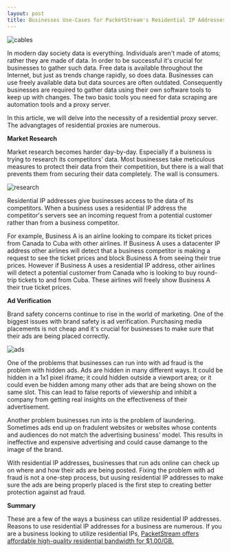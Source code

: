 ```yaml
---
layout: post
title: Businesses Use-Cases for PacketStream's Residential IP Addresses
---
```


![cables](/images/post_content/cables.jpg)

In modern day society data is everything. Individuals aren't made of atoms; rather they are made of data. In order to be successful it's crucial for businesses to gather such data. Free data is available throughout the Internet, but just as trends change rapidly, so does data. Businesses can use freely available data but data sources are often outdated. Consequently businesses are required to gather data using their own software tools to keep up with changes. The two basic tools you need for data scraping are automation tools and a proxy server.

In this article, we will delve into the necessity of a residential proxy server. The advangtages of residential proxies are numerous.

**Market Research**

Market research becomes harder day-by-day. Especially if a buisness is trying to research its competitors' data. Most businesses take meticulous measures to protect their data from their competition, but there is a wall that prevents them from securing their data completely. The wall is consumers.

![research](/images/post_content/research.jpg)

Residential IP addresses give businesses access to the data of its competitors. When a business uses a residential IP address the competitor's servers see an incoming request from a potential customer rather than from a business competitor. 

For example, Business A is an airline looking to compare its ticket prices from Canada to Cuba with other airlines. If Business A uses a datacenter IP address other airlines will detect that a business competitor is making a request to see the ticket prices and block Business A from seeing their true prices. However if Business A uses a residential IP address, other airlines will detect a potential customer from Canada who is looking to buy round-trip tickets to and from Cuba. These airlines will freely show Business A their true ticket prices.

**Ad Verification**

Brand safety concerns continue to rise in the world of marketing. One of the biggest issues with brand safety is ad verification. Purchasing media placements is not cheap and it's crucial for businesses to make sure that their ads are being placed correctly.

![ads](/images/post_content/ads.jpg)

One of the problems that businesses can run into with ad fraud is the problem with hidden ads. Ads are hidden in many different ways. It could be hidden in a 1x1 pixel iframe; it could hidden outside a viewport area; or it could even be hidden among many other ads that are being shown on the same slot. This can lead to false reports of viewership and inhibit a company from getting real insights on the effectiveness of their advertisement.

Another problem businesses run into is the problem of laundering. Sometimes ads end up on fradulent websites or websites whose contents and audiences do not match the advertising business' model. This results in ineffective and expensive advertising and could cause damange to the image of the brand.

With residential IP addresses, businesses that run ads online can check up on where and how their ads are being posted. Fixing the problem with ad fraud is not a one-step process, but uusing residential IP addresses to make sure the ads are being properly placed is the first step to creating better protection against ad fraud.

**Summary**

These are a few of the ways a business can utilize residential IP addresses. Reasons to use residential IP addresses for a business are numerous. If you are a business looking to utilize residential IPs, [PacketStream offers affordable high-quality residential bandwidth for $1.00/GB.](https://packetstream.io)
